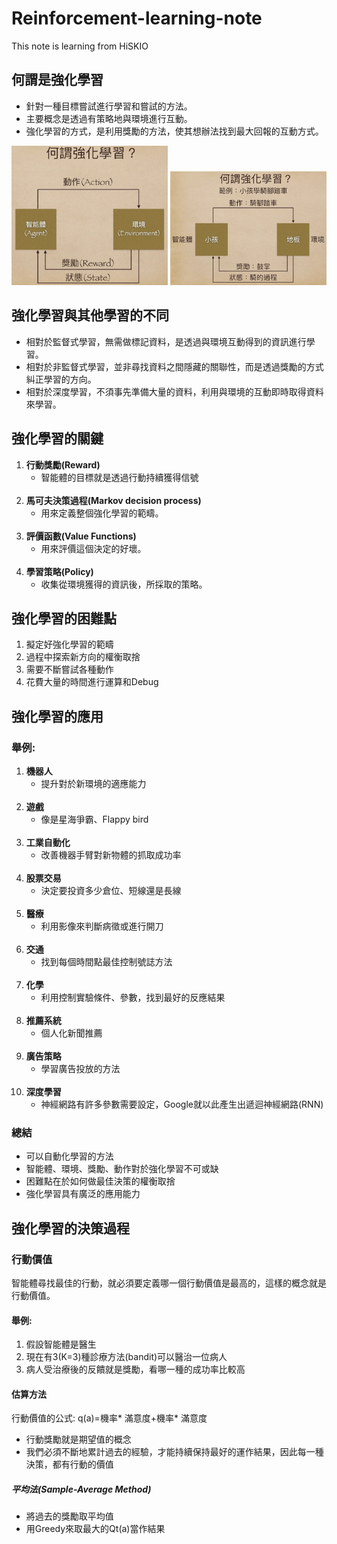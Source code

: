 # Reinforcement-learning-note
 This note is learning from HiSKIO

## 何謂是強化學習
- 針對一種目標嘗試進行學習和嘗試的方法。
- 主要概念是透過有策略地與環境進行互動。
- 強化學習的方式，是利用獎勵的方法，使其想辦法找到最大回報的互動方式。

<p float="left">
  <img src="/images/1.png" width="250vw" />
  <img src="/images/2.png" width="250vw" /> 
</p>

## 強化學習與其他學習的不同
- 相對於監督式學習，無需做標記資料，是透過與環境互動得到的資訊進行學習。
- 相對於非監督式學習，並非尋找資料之間隱藏的關聯性，而是透過獎勵的方式糾正學習的方向。
- 相對於深度學習，不須事先準備大量的資料，利用與環境的互動即時取得資料來學習。

## 強化學習的關鍵
1. **行動獎勵(Reward)**
    - 智能體的目標就是透過行動持續獲得信號
    <br/>
2. **馬可夫決策過程(Markov decision process)**
    - 用來定義整個強化學習的範疇。
    <br/>
3. **評價函數(Value Functions)**
    - 用來評價這個決定的好壞。
    <br/>
4. **學習策略(Policy)**
    - 收集從環境獲得的資訊後，所採取的策略。

## 強化學習的困難點
1. 擬定好強化學習的範疇
2. 過程中探索新方向的權衡取捨
3. 需要不斷嘗試各種動作
4. 花費大量的時間進行運算和Debug

## 強化學習的應用
### 舉例:
1. **機器人**
    - 提升對於新環境的適應能力
    <br/>
2. **遊戲**
    - 像是星海爭霸、Flappy bird
    <br/>
3. **工業自動化**
    - 改善機器手臂對新物體的抓取成功率
    <br/>
4. **股票交易**
    - 決定要投資多少倉位、短線還是長線
    <br/>
5. **醫療**
    - 利用影像來判斷病徵或進行開刀
    <br/>
6. **交通**
    - 找到每個時間點最佳控制號誌方法
    <br/>
7. **化學**
    - 利用控制實驗條件、參數，找到最好的反應結果
    <br/>
8. **推薦系統**
    - 個人化新聞推薦
    <br/>
9. **廣告策略**
    - 學習廣告投放的方法
    <br/>
10. **深度學習**
    - 神經網路有許多參數需要設定，Google就以此產生出遞迴神經網路(RNN)

### 總結
- 可以自動化學習的方法
- 智能體、環境、獎勵、動作對於強化學習不可或缺
- 困難點在於如何做最佳決策的權衡取捨
- 強化學習具有廣泛的應用能力

## 強化學習的決策過程
### 行動價值
智能體尋找最佳的行動，就必須要定義哪一個行動價值是最高的，這樣的概念就是行動價值。</br>

#### 舉例:
1. 假設智能體是醫生
2. 現在有3(K=3)種診療方法(bandit)可以醫治一位病人
3. 病人受治療後的反饋就是獎勵，看哪一種的成功率比較高

#### 估算方法
行動價值的公式: q(a)=機率* 滿意度+機率* 滿意度</br>

- 行動獎勵就是期望值的概念
- 我們必須不斷地累計過去的經驗，才能持續保持最好的運作結果，因此每一種決策，都有行動的價值

##### 平均法(Sample-Average Method)
- 將過去的獎勵取平均值
- 用Greedy來取最大的Qt(a)當作結果
